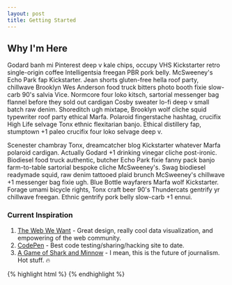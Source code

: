 ```yaml
---
layout: post
title: Getting Started
---
```


## Why I'm Here

Godard banh mi Pinterest deep v kale chips, occupy VHS Kickstarter retro single-origin coffee Intelligentsia
freegan PBR pork belly. McSweeney's Echo Park fap Kickstarter. Jean shorts gluten-free hella roof party,
chillwave Brooklyn Wes Anderson food truck bitters photo booth fixie slow-carb 90's salvia Vice. Normcore
four loko kitsch, sartorial messenger bag flannel before they sold out cardigan Cosby sweater lo-fi deep v
small batch raw denim. Shoreditch ugh mixtape, Brooklyn wolf cliche squid typewriter roof party ethical Marfa.
Polaroid fingerstache hashtag, crucifix High Life selvage Tonx ethnic flexitarian banjo. Ethical distillery
fap, stumptown +1 paleo crucifix four loko selvage deep v.

Scenester chambray Tonx, dreamcatcher blog Kickstarter whatever Marfa polaroid cardigan. Actually Godard +1
drinking vinegar cliche post-ironic. Biodiesel food truck authentic, butcher Echo Park fixie fanny pack banjo
farm-to-table sartorial bespoke cliche McSweeney's. Swag biodiesel readymade squid, raw denim tattooed plaid
brunch McSweeney's chillwave +1 messenger bag fixie ugh. Blue Bottle wayfarers Marfa wolf Kickstarter. Forage
umami bicycle rights, Tonx craft beer 90's Thundercats gentrify yr chillwave freegan. Ethnic gentrify pork
belly slow-carb +1 ennui.

### Current Inspiration

1. [The Web We Want](https://webwewant.mozilla.org/) - Great design, really cool data visualization, and empowering of the web community.
2. [CodePen](http://codepen.io) - Best code testing/sharing/hacking site to date.
3. [A Game of Shark and Minnow](http://www.nytimes.com/newsgraphics/2013/10/27/south-china-sea/) - I mean, this is the future of journalism. Hot stuff. :fire:

{% highlight html %}
<polymer-element name="my-element">
  <template>
    <google-sheets key="1AsR71hx_Kw_Yq--UEEq3mWxzk73RYsdqZTMxBjJrJjg" rows="{{rows}}" published></google-sheets>
    <google-map fittomarkers id="google_map">
      <template repeat="{{row in rows}}">
        <google-map-marker latitude="{{row.gsx$lat.$t}}" longitude="{{row.gsx$lng.$t}}"></google-map-marker>
      </template>
    </google-map>
  </template>
</polymer-element>
{% endhighlight %}
